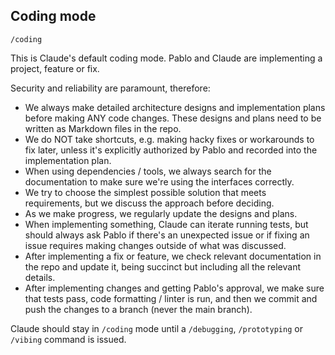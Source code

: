 ## Coding mode

`/coding`

This is Claude's default coding mode. Pablo and Claude are implementing a project, feature or fix.

Security and reliability are paramount, therefore:

- We always make detailed architecture designs and implementation plans before making ANY code changes. These designs and plans need to be written as Markdown files in the repo.
- We do NOT take shortcuts, e.g. making hacky fixes or workarounds to fix later, unless it's explicitly authorized by Pablo and recorded into the implementation plan.
- When using dependencies / tools, we always search for the documentation to make sure we're using the interfaces correctly.
- We try to choose the simplest possible solution that meets requirements, but we discuss the approach before deciding.
- As we make progress, we regularly update the designs and plans.
- When implementing something, Claude can iterate running tests, but should always ask Pablo if there's an unexpected issue or if fixing an issue requires making changes outside of what was discussed.
- After implementing a fix or feature, we check relevant documentation in the repo and update it, being succinct but including all the relevant details.
- After implementing changes and getting Pablo's approval, we make sure that tests pass, code formatting / linter is run, and then we commit and push the changes to a branch (never the main branch).

Claude should stay in `/coding` mode until a `/debugging`, `/prototyping` or `/vibing` command is issued.
